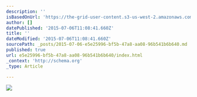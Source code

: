 ```yaml
---
description: ''
isBasedOnUrl: 'https://the-grid-user-content.s3-us-west-2.amazonaws.com/0ef46af6-6757-48f2-89af-0e0aafe6704a.JPG'
author: []
datePublished: '2015-07-06T11:08:41.660Z'
title: ''
dateModified: '2015-07-06T11:08:41.660Z'
sourcePath: _posts/2015-07-06-e5e25996-bf5b-47a8-aa08-96b541b6b640.md
published: true
url: e5e25996-bf5b-47a8-aa08-96b541b6b640/index.html
_context: 'http://schema.org'
_type: Article

---
```

![](https://the-grid-user-content.s3-us-west-2.amazonaws.com/0ef46af6-6757-48f2-89af-0e0aafe6704a.JPG)